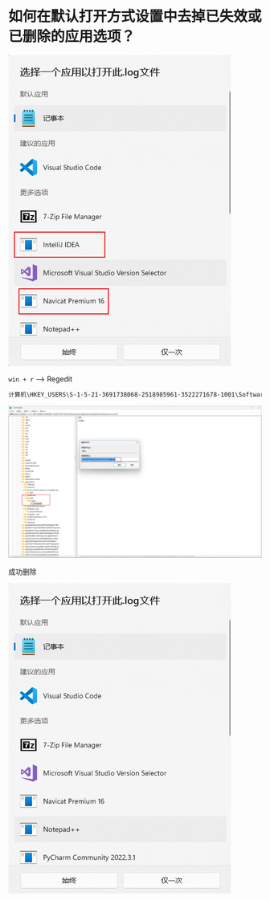 # 如何在默认打开方式设置中去掉已失效或已删除的应用选项？

![image](./assets/img/2402369-20230923114808157-1921707260.png)

`win + r` --> Regedit

```sh
计算机\HKEY_USERS\S-1-5-21-3691738068-2518985961-3522271678-1001\Software\Classes\Applications
```

![image](./assets/img/2402369-20230923114818360-1598693236.png)

成功删除

![image](./assets/img/2402369-20230923114826784-11697093.png)

<p>&nbsp;</p>
